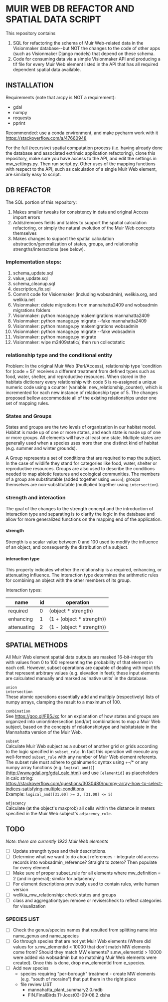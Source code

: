 # MUIR WEB DB REFACTOR AND SPATIAL DATA SCRIPT

This repository contains 
1) SQL for refactoring the schema of Muir Web-related data in the Visionmaker database--but NOT the changes to the 
code of other apps (such as Visionmaker Django models) that depend on these schema. 
2) Code for consuming data via a simple Visionmaker API and producing a tif file for every Muir Web element listed in
 the API that has all required dependent spatial data available.

## INSTALLATION

Requirements (note that arcpy is NOT a requirement):
- gdal
- numpy
- requests
- pprint

Recommended: use a conda environment, and make pycharm work with it 
https://stackoverflow.com/a/47660948

For the full (recursive) spatial computation process (i.e. having already done the database and associated extrinsic 
application refactoring), clone this repository, make sure you have access to the API, and 
edit the settings in mw_settings.py. Then run script.py. Other uses of the mapping functions with respect to the 
API, such as calculation of a single Muir Web element, are similarly easy to script.

## DB REFACTOR

The SQL portion of this repository:
1. Makes smaller tweaks for consistency in data and original Access import errors
2. Adds/removes fields and tables to support the spatial calculation refactoring, or simply the natural 
evolution of the Muir Web concepts themselves
3. Makes changes to support the spatial calculation abstraction/generalization of states, groups, and relationship 
strengths/interactions (see below).

### Implementation steps:
1. schema_update.sql
2. value_update.sql
3. schema_cleanup.sql
4. description_fix.sql
5. Commit code for Visionmaker (including wobsadmin), welikia.org, and welikia.net
6. Visionmaker: delete migrations from mannahatta2409 and wobsadmin migrations folders
7. Visionmaker: python manage.py makemigrations mannahatta2409
8. Visionmaker: python manage.py migrate --fake mannahatta2409
9. Visionmaker: python manage.py makemigrations wobsadmin
10. Visionmaker: python manage.py migrate --fake wobsadmin
11. Visionmaker: python manage.py migrate
12. Visionmaker: wipe m2409static/, then run collectstatic

### relationship type and the conditional entity

Problem: In the original Muir Web (Perl/Access), relationship type 'condition for (code = 5)' receives a different 
treatment from defined types such as food, water, shelter, and reproductive resources. When stored in the habitats 
dictionary every relationship with code 5 is re-assigned a unique numeric code using a counter (variable: new_relationship_counter), which is incremented for each new instance of  relationship type of 5. The changes proposed bellow accommodate all of the existing relationships under one set of mapping rules.

### States and Groups

States and groups are the two levels of organization in our habitat model. Habitat is made up of one or more states, 
and each state is made up of one or more groups. All elements will have at least one state. Multiple states are 
generally used when a species uses more than one distinct kind of habitat (e.g. summer and winter grounds).

A Group represents a set of conditions that are required to map the subject. In the case of wildlife they stand for 
categories like food, water, shelter or reproductive resources. Groups are also used to describe the conditions 
needed to map abiotic features and ecological communities. The members of a group are substitutable (added together 
using `union`); groups themselves are non-substitutable (multiplied together using `intersection`).

### strength and interaction
The goal of the changes to the strength concept and the introduction of interaction type and separating is to clarify 
the logic in the database and allow for more generalized functions on the mapping end of the application.

#### strength
Strength is a scalar value between 0 and 100 used to modify the influence of an object, and consequently the 
distribution of a subject.

#### interaction type
This property indicates whether the relationship is a required, enhancing, or attenuating influence. The interaction 
type determines the arithmetic rules for combining an object with the other members of its group.

Interaction types:

|name         |id  | operation                  |
|-------------|----|----------------------------|
|required     |0   |(object * strength)         |
|enhancing    |1   |(1 + (object * strength))   |
|attenuating  |2   |(1 - (object * strength))   |

## SPATIAL METHODS
All Muir Web element spatial data outputs are masked 16-bit-integer tifs with values from 0 to 100 representing the 
probability of that element in each cell. However, subset operations are capable of dealing with input tifs that 
represent arbitrary values (e.g. elevation in feet); these input elements are calculated manually and marked as 
'native units' in the database.

`union`  
`intersection`  
These atomic operations essentially add and multiply (respectively) lists of numpy arrays, clamping the result to a 
maximum of 100.

`combination`  
See https://goo.gl/FB5Jxc for an explanation of how states and groups are organized into union/intersection 
(and/or) combinations to map a Muir Web subject, based on the concepts of relationshiptype and habitatstate in the 
Mannahatta version of the Muir Web.

`subset`  
Calculate Muir Web subject as a subset of another grid or grids according to the logic specified in `subset_rule`. In 
fact this operation will execute any well-formed `subset_rule` with any number of Muir Web element referents. The 
subset rule must adhere to gdalnumeric syntax using +-/* or any numpy array functions (e.g. `logical_and()`) 
(http://www.gdal.org/gdal_calc.html) and use `[elementid]` as placeholders in calc string:  
https://stackoverflow.com/questions/3030480/numpy-array-how-to-select-indices-satisfying-multiple-conditions  
Example: `logical_and([31.00] >= 2, [31.00] <= 5)`

`adjacency`  
Calculate (at the object's maxprob) all cells within the distance in meters specified in the Muir Web subject's 
`adjacency_rule`.

## TODO
*Note: there are currently 1932 Muir Web elements*
- [ ] Update strength types and their descriptions. 
- [ ] Determine what we want to do about references - integrate old access records into wobsadmin_reference? Straight to zotero? Then populate for every element.
- [ ] Make sure of proper subset_rule for all elements where mw_definition = 2 (and in general); similar for adjacency
- [ ] For element descriptions previously used to contain rules, write human version
- [ ] welikia_mw_relationship: check states and groups
- [ ] class and aggregationtype: remove or revise/check to reflect categories for visualization

### SPECIES LIST
- [ ] Check the genus/species names that resulted from splitting name into name_genus and name_species
- [ ] Go through species that are not yet Muir Web elements (Where did values for s.mw_elementid < 10000 that don't 
match MW elements come from? Should they match MW elements? s.mw_elementid > 10000 were added via wobsadmin but no 
matching Muir Web elements were created). Once this is done, drop mw_elementid from e_species.
- [ ] Add new species
  - species requiring "per-borough" treatment - create MW elements (e.g. "south of moraine") that put them in the 
  right place
  - file review LIST
    - mannahatta_plant_summary2.0.mdb
    - FIN.FinalBirds.11-Joost03-09-08.2.xlsha
